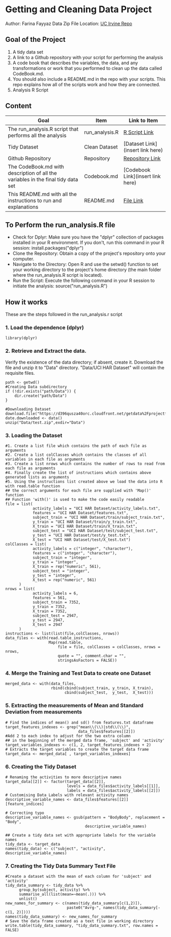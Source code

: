 # Getting and Cleaning Data Project
Author: Farina Fayyaz
Data Zip File Location: [UC Irvine Repo](https://d396qusza40orc.cloudfront.net/getdata%2Fprojectfiles%2FUCI%20HAR%20Dataset.zip)

## Goal of the Project
1. A tidy data set
2. A link to a Github repository with your script for performing the analysis
3. A code book that describes the variables, the data, and any transformations or work that you performed to clean up the data called CodeBook.md.
4. You should also include a README.md in the repo with your scripts. This repo explains how all of the scripts work and how they are connected.
5. Analysis R Script

## Content
| Goal | Item | Link to Item |
|---|---|---|
| The run_analysis.R script that performs all the analysis| run_analysis.R | [R Script Link](https://github.com/FarinaFayyaz/datasciencecoursera/blob/main/03.%20Data%20Cleaning/run_analysis.r) |
| Tidy Dataset  | Clean Dataset | [Dataset Link](insert link here) |
| Github Repository | Repository | [Repository Link](https://github.com/FarinaFayyaz/datasciencecoursera/tree/main/03.%20Data%20Cleaning) |
| The CodeBook.md with description of all the variables in the final tidy data set | Codebook.md | [Codebook Link](insert link here) |
| This README.md with all the instructions to run and explanations | README.md | [File Link](http://localhost:8888/edit/Course%20Project%2FREADME.md) |

## To Perform the run_analysis.R file
* Check for Dplyr: Make sure you have the "dplyr" collection of packages installed in your R environment. If you don't, run this command in your R session: install.packages("dplyr")
* Clone the Repository: Obtain a copy of the project's repository onto your computer.
* Navigate to the Directory: Open R and use the setwd() function to set your working directory to the project's home directory (the main folder where the run_analysis.R script is located).
* Run the Script: Execute the following command in your R session to initiate the analysis: source("run_analysis.R")

## How it works
These are the steps followed in the run_analysis.r script

### 1. Load the dependence (dplyr)
```
library(dplyr)
```
### 2. Retrieve and Extract the data. 
Verify the existence of the data directory; if absent, create it. Download the file and unzip it to "Data" directory. "Data/UCI HAR Dataset" will contain the requisite files.
```
path <- getwd()
#Creating Data subdirectory
if (!dir.exists("path/Data")) {
    dir.create("path/Data")
}

#Downloading Dataset
download.file("https://d396qusza40orc.cloudfront.net/getdata%2Fprojectfiles%2FUCI%20HAR%20Dataset.zip","path/Data/test.zip")
date.downloaded <- data()
unzip("Data/test.zip",exdir="Data")
```
### 3. Loading the Dataset
```
#1. Create a list file which contains the path of each file as arguments
#2. Create a list colClasses which contains the classes of all variables in each file as arguments
#3. Create a list nrows which contains the number of rows to read from each file as arguments
#4. Finally create the list of instructions which contains above generated lists as arguments
#5. Using the instructions list created above we load the data into R with read.table function
## the correct arguments for each file are supplied with 'Map()' function
## Function 'with()' is used to make the code easily readable
file = list(
            activity_labels = "UCI HAR Dataset/activity_labels.txt",
            features = "UCI HAR Dataset/features.txt",
            subject_train = "UCI HAR Dataset/train/subject_train.txt",
            y_train = "UCI HAR Dataset/train/y_train.txt",
            X_train = "UCI HAR Dataset/train/X_train.txt",
            subject_test = "UCI HAR Dataset/test/subject_test.txt",
            y_test = "UCI HAR Dataset/test/y_test.txt",
            X_test = "UCI HAR Dataset/test/X_test.txt")
colClasses = list(
            activity_labels = c("integer", "character"),
            features = c("integer", "character"),
            subject_train = "integer",
            y_train = "integer",
            X_train = rep("numeric", 561),
            subject_test = "integer",
            y_test = "integer",
            X_test = rep("numeric", 561)
      )
nrows = list(
            activity_labels = 6,
            features = 561,
            subject_train = 7352,
            y_train = 7352,
            X_train = 7352,
            subject_test = 2947,
            y_test = 2947,
            X_test = 2947
      )
instructions <- list(list(file,colClasses, nrows))
data_files <- with(read.table_instructions,
                   Map(read.table,
                       file = file, colClasses = colClasses, nrows = nrows,
                       quote = "", comment.char = "",
                       stringsAsFactors = FALSE))
```
### 4. Merge the Training and Test Data to create one Dataset
```
merged_data <- with(data_files,
                    rbind(cbind(subject_train, y_train, X_train),
                          cbind(subject_test,  y_test,  X_test)))
```
### 5. Extracting the measurements of Mean and Standard Deviation from measurements
```
# Find the indices of mean() and sd() from features.txt dataframe
target_features_indexes <- grep("mean\\(\\)|std\\(\\)",
                                data_files$features[[2]])
#Add 2 to each index to adjust for the two extra column
## in the beginning of the merged data frame, 'subject' and 'activity'
target_variables_indexes <- c(1, 2, target_features_indexes + 2)
# Extracts the target variables to create the target data frame
target_data <- merged_data[ , target_variables_indexes]
```
### 6. Creating the Tidy Dataset
```
# Renaming the activities to more descriptive names
target_data[[2]] <- factor(target_data[[2]],
                           levels = data_files$activity_labels[[1]],
                           labels = data_files$activity_labels[[2]])
# Customising Data Labels with relevant activity names
descriptive_variable_names <- data_files$features[[2]][feature_indices]

# Correcting typo
descriptive_variable_names <- gsub(pattern = "BodyBody", replacement = "Body",
                                   descriptive_variable_names)

## Create a tidy data set with appropriate labels for the variable names
tidy_data <- target_data
names(tidy_data) <- c("subject", "activity", descriptive_variable_names)
```
### 7. Creating the Tidy Data Summary Text File
```
#Create a dataset with the mean of each column for 'subject' and 'activity'
tidy_data_summary <- tidy_data %>%
      group_by(subject, activity) %>%
      summarise_all(list(mean=~mean(.))) %>%
      unlist()
new_names_for_summary <- c(names(tidy_data_summary[c(1,2)]),
                           paste0("Avrg-", names(tidy_data_summary[-c(1, 2)])))
names(tidy_data_summary) <- new_names_for_summary
# Save the data frame created as a text file in working directory
write.table(tidy_data_summary, "tidy_data_summary.txt", row.names = FALSE)
```





